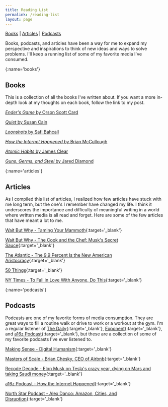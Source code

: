 ```yaml
---
title: Reading List
permalink: /reading-list
layout: page
---
```

[Books](#books)  \| [Articles](#articles)  \| [Podcasts](#podcasts)


Books, podcasts, and articles have been a way for me to expand my perspective and inspirations to think of new ideas and
ways to solve problems. I'll keep a running list of some of my favorite media I've consumed.


[](){:name='books'}
## Books

This is a collection of all the books I've written about. If you want a more in-depth look at my thoughts on each book, follow the link to my post.

[*Ender's Game* by Orson Scott Card](/books-i-like-part-1)

[*Quiet* by Susan Cain](/books-i-like-part-1)

[*Loonshots* by Safi Bahcall](/books-i-like-made-possible-by-the-internet)

[*How the Internet Happened* by Brian McCullough](/books-i-like-made-possible-by-the-internet)

[*Atomic Habits* by James Clear](/identity-challenge)

[*Guns, Germs, and Steel* by Jared Diamond](/guns-germs-and-steel)



[](){:name='articles'}
## Articles

As I compiled this list of articles, I realized how few articles have stuck with me long term, but the one's I remember have changed my life. I think it underscores the importance and difficulty of meaningful writing in a world where written media is all read and forget. Here are some of the few articles that have meant a lot to me.

[Wait But Why - Taming Your Mammoth](https://waitbutwhy.com/2014/06/taming-mammoth-let-peoples-opinions-run-life.html){:target='_blank'}

[Wait But Why - The Cook and the Chef: Musk's Secret Sauce](https://waitbutwhy.com/2015/11/the-cook-and-the-chef-musks-secret-sauce.html){:target='_blank'}

[The Atlantic - The 9.9 Percent Is the New American Aristocracy](https://www.theatlantic.com/magazine/archive/2018/06/the-birth-of-a-new-american-aristocracy/559130/){:target='_blank'}

[50 Things](https://mitadmissions.org/blogs/entry/50_things/){:target='_blank'}

[NY Times - To Fall in Love With Anyone, Do This](https://www.nytimes.com/2015/01/11/fashion/modern-love-to-fall-in-love-with-anyone-do-this.html){:target='_blank'}


[](){:name='podcasts'}
## Podcasts

Podcasts are one of my favorite forms of media consumption. They are great ways to fill a routine walk or drive to work or a workout at the gym. I'm a regular listener of [The Daily](https://www.nytimes.com/column/the-daily){:target='_blank'}, [Exponent](https://exponent.fm){:target='_blank'}, and [a16z Podcast](https://a16z.com/podcasts/){:target='_blank'}, but these are a collection of some of my favorite podcasts I've ever listened to.

[Making Sense - Digital Humanism](https://samharris.org/podcasts/136-digital-humanism/){:target='_blank'}

[Masters of Scale - Brian Chesky, CEO of Airbnb](https://mastersofscale.com/brian-chesky-handcrafted/){:target='_blank'}

[Recode Decode - Elon Musk on Tesla's crazy year, dying on Mars and taking Saudi money](https://www.recode.net/2018/11/2/18053424/elon-musk-tesla-spacex-boring-company-self-driving-cars-saudi-twitter-kara-swisher-decode-podcast){:target='_blank'}

[a16z Podcast - How the Internet Happened](https://a16z.com/2018/12/24/how-internet-happened-evolution-of-tech/){:target='_blank'}

[North Star Podcast - Alex Danco: Amazon, Cities, and Disruption](https://www.perell.com/podcast/alex-danco){:target='_blank'}